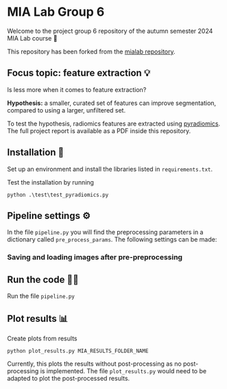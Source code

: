 # MIA Lab Group 6
Welcome to the project group 6 repository of the autumn semester 2024 MIA Lab course 👋

This repository has been forked from the [mialab repository](https://github.com/ubern-mialab/mialab).

## Focus topic: feature extraction 💡
Is less more when it comes to feature extraction?

**Hypothesis:** a smaller, curated set of features can improve segmentation, compared to using a larger, unfiltered set.

To test the hypothesis, radiomics features are extracted using [pyradiomics](https://pyradiomics.readthedocs.io/en/latest/index.html). The full project report is available as a PDF inside this repository.

## Installation 🔨
Set up an environment and install the libraries listed in `requirements.txt`.

Test the installation by running

    python .\test\test_pyradiomics.py

## Pipeline settings ⚙️
In the file `pipeline.py` you will find the preprocessing parameters in a dictionary called `pre_process_params`. The following settings can be made:

### Saving and loading images after pre-preprocessing


## Run the code 🏃‍♀️
Run the file `pipeline.py`

## Plot results 📊
Create plots from results

    python plot_results.py MIA_RESULTS_FOLDER_NAME

Currently, this plots the results without post-processing as no post-processing is implemented. The file `plot_results.py` would need to be adapted to plot the post-processed results.
